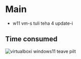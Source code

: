# Main
- w11 vm-s tuli teha 4 update-i
## Time consumed
![virtualboxi windows11 teave pilt](https://github.com/user-attachments/assets/ebfb91c4-5a67-41ba-a465-d95531f5ddc8)
